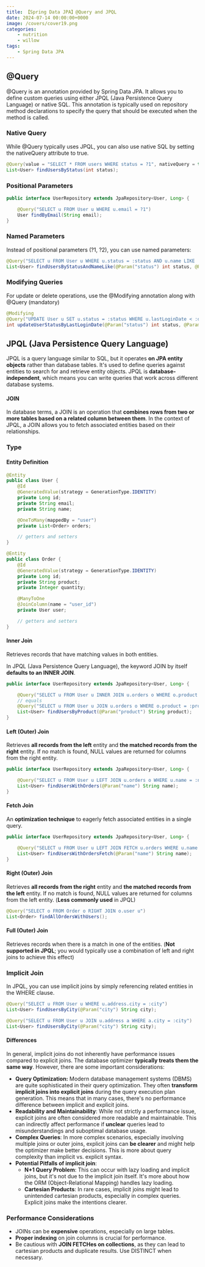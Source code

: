 ```yaml
---
title: 【Spring Data JPA】@Query and JPQL
date: 2024-07-14 00:00:00+0000
image: /covers/cover19.png
categories: 
    - nutrition
    - willow
tags:
    - Spring Data JPA
---
```

## @Query
@Query is an annotation provided by Spring Data JPA. It allows you to define custom queries using either JPQL (Java Persistence Query Language) or native SQL. This annotation is typically used on repository method declarations to specify the query that should be executed when the method is called.
### Native Query
While @Query typically uses JPQL, you can also use native SQL by setting the nativeQuery attribute to true.
```java
@Query(value = "SELECT * FROM users WHERE status = ?1", nativeQuery = true)
List<User> findUsersByStatus(int status);
```
### Positional Parameters
```java
public interface UserRepository extends JpaRepository<User, Long> {

    @Query("SELECT u FROM User u WHERE u.email = ?1")
    User findByEmail(String email);
}
```
### Named Parameters
Instead of positional parameters (?1, ?2), you can use named parameters:
```java
@Query("SELECT u FROM User u WHERE u.status = :status AND u.name LIKE :nameLike")
List<User> findUsersByStatusAndNameLike(@Param("status") int status, @Param("nameLike") String nameLike);
```
### Modifying Queries
 For update or delete operations, use the @Modifying annotation along with @Query (mandatory)
```java
@Modifying
@Query("UPDATE User u SET u.status = :status WHERE u.lastLoginDate < :date")
int updateUserStatusByLastLoginDate(@Param("status") int status, @Param("date") LocalDate date);
```
## JPQL (Java Persistence Query Language)
JPQL is a query language similar to SQL, but it operates **on JPA entity objects** rather than database tables. It's used to define queries against entities to search for and retrieve entity objects. JPQL is **database-independent**, which means you can write queries that work across different database systems.
#### JOIN
In database terms, a JOIN is an operation that **combines rows from two or more tables based on a related column between them**. In the context of JPQL, a JOIN allows you to fetch associated entities based on their relationships.
### Type
#### Entity Definition
```java
@Entity
public class User {
    @Id
    @GeneratedValue(strategy = GenerationType.IDENTITY)
    private Long id;
    private String email;
    private String name;

    @OneToMany(mappedBy = "user")
    private List<Order> orders;

    // getters and setters
}

@Entity
public class Order {
    @Id
    @GeneratedValue(strategy = GenerationType.IDENTITY)
    private Long id;
    private String product;
    private Integer quantity;

    @ManyToOne
    @JoinColumn(name = "user_id")
    private User user;

    // getters and setters
}
```
#### Inner Join
Retrieves records that have matching values in both entities.

In JPQL (Java Persistence Query Language), the keyword JOIN by itself **defaults to an INNER JOIN**.
```java
public interface UserRepository extends JpaRepository<User, Long> {

    @Query("SELECT u FROM User u INNER JOIN u.orders o WHERE o.product = :product")
	// equals
	@Query("SELECT u FROM User u JOIN u.orders o WHERE o.product = :product")
    List<User> findUsersByProduct(@Param("product") String product);
}
```
#### Left (Outer) Join
Retrieves **all records from the left** entity and **the matched records from the right** entity. If no match is found, NULL values are returned for columns from the right entity.
```java
public interface UserRepository extends JpaRepository<User, Long> {

    @Query("SELECT u FROM User u LEFT JOIN u.orders o WHERE u.name = :name")
    List<User> findUsersWithOrders(@Param("name") String name);
}
```
#### Fetch Join
An **optimization technique** to eagerly fetch associated entities in a single query.
```java
public interface UserRepository extends JpaRepository<User, Long> {

    @Query("SELECT u FROM User u LEFT JOIN FETCH u.orders WHERE u.name = :name")
    List<User> findUsersWithOrdersFetch(@Param("name") String name);
}
```
#### Right (Outer) Join
Retrieves **all records from the right** entity and **the matched records from the left** entity. If no match is found, NULL values are returned for columns from the left entity. (**Less commonly used** in JPQL)
```java
@Query("SELECT o FROM Order o RIGHT JOIN o.user u") 
List<Order> findAllOrdersWithUsers();
```
#### Full (Outer) Join
Retrieves records when there is a match in one of the entities. (**Not supported in JPQL**; you would typically use a combination of left and right joins to achieve this effect)
### Implicit Join
In JPQL, you can use implicit joins by simply referencing related entities in the WHERE clause.
```java
@Query("SELECT u FROM User u WHERE u.address.city = :city")
List<User> findUsersByCity(@Param("city") String city);

@Query("SELECT u FROM User u JOIN u.address a WHERE a.city = :city")
List<User> findUsersByCity(@Param("city") String city);
```
#### Differences
In general, implicit joins do not inherently have performance issues compared to explicit joins. The database optimizer **typically treats them the same way**. However, there are some important considerations:
* **Query Optimization:** Modern database management systems (DBMS) are quite sophisticated in their query optimization. They often **transform implicit joins into explicit joins** during the query execution plan generation. This means that in many cases, there's no performance difference between implicit and explicit joins.
* **Readability and Maintainability**: While not strictly a performance issue, explicit joins are often considered more readable and maintainable. This can indirectly affect performance if **unclear** queries lead to misunderstandings and suboptimal database usage.
* **Complex Queries**: In more complex scenarios, especially involving multiple joins or outer joins, explicit joins can **be clearer** and might help the optimizer make better decisions. This is more about query complexity than implicit vs. explicit syntax.
* **Potential Pitfalls of implicit join**:
  * **N+1 Query Problem**: This can occur with lazy loading and implicit joins, but it's not due to the implicit join itself. It's more about how the ORM (Object-Relational Mapping) handles lazy loading.
  * **Cartesian Products**: In rare cases, implicit joins might lead to unintended cartesian products, especially in complex queries. Explicit joins make the intentions clearer.
### Performance Considerations
* JOINs can be **expensive** operations, especially on large tables.
* **Proper indexing** on join columns is crucial for performance.
* Be cautious with **JOIN FETCHes on collections**, as they can lead to cartesian products and duplicate results. Use DISTINCT when necessary.
